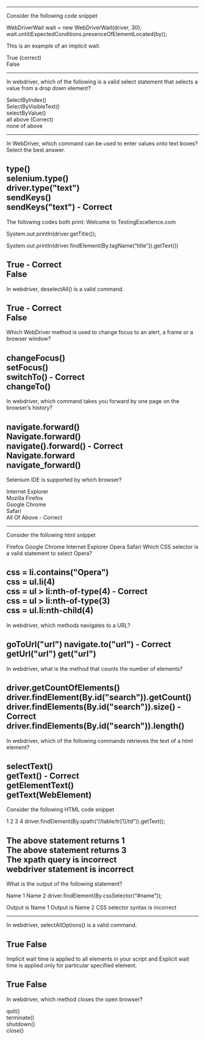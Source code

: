 
---
Consider the following code snippet

WebDriverWait wait = new WebDriverWait(driver, 30);
wait.until(ExpectedConditions.presenceOfElementLocated(by));

This is an example of an implicit wait.

 True (correct)     
 False  

---
In webdriver, which of the following is a valid select statement that selects a value from a drop down element?

 SelectByIndex()     
 SelectByVisibleText()  
 selectByValue()    
 all above  (Correct)   
 none of above  

---
In WebDriver, which command can be used to enter values onto text boxes? Select the best answer.

 type()     
 selenium.type()    
 driver.type("text")    
 sendKeys()     
 sendKeys("text") - Correct     
---
The following codes both print:
Welcome to TestingExcellence.com

System.out.println(driver.getTitle());

System.out.println(driver.findElement(By.tagName(“title”)).getText())

True - Correct    
False   
---
In webdriver, deselectAll() is a valid command.

 True - Correct     
 False
---
Which WebDriver method is used to change focus to an alert, a frame or a browser window?

changeFocus()   
setFocus()  
switchTo() - Correct    
changeTo()  
---
In webdriver, which command takes you forward by one page on the browser’s history?

 navigate.forward()     
 Navigate.forward()     
 navigate().forward()    - Correct    
 Navigate.forward       
 navigate_forward()     
---
Selenium IDE is supported by which browser?

 Internet Explorer      
 Mozilla Firefox        
 Google Chrome      
 Safari     
 All Of Above - Correct       

---
Consider the following html snippet

Firefox
Google Chrome
Internet Explorer
Opera
Safari
Which CSS selector is a valid statement to select Opera?

 css = li.contains("Opera")     
 css = ul.li(4)     
 css = ul > li:nth-of-type(4) - Correct       
 css = ul > li:nth-of-type(3)       
 css = ul.li:nth-child(4)       
---
In webdriver, which methods navigates to a URL?

 goToUrl("url")
 navigate.to("url") - Correct
 getUrl("url")
 get("url")
---
In webdriver, what is the method that counts the number of elements?

 driver.getCountOfElements()    
 driver.findElement(By.id("search")).getCount()     
 driver.findElements(By.id("search")).size() -    Correct
 driver.findElements(By.id("search")).length()  
---
In webdriver, which of the following commands retrieves the text of a html element?

 selectText()   
 getText() -    Correct     
 getElementText()   
 getText(WebElement)    
---
Consider the following HTML code snippet

1	2
3	4
driver.findElement(By.xpath(“//table/tr[1]/td”)).getText();

 The above statement returns 1      
 The above statement returns 3      
 The xpath query is incorrect       
 webdriver statement is incorrect       
--- 
What is the output of the following statement?

Name 1
Name 2
driver.findElement(By.cssSelector(“#name”));

 Output is Name 1
 Output is Name 2
 CSS selector syntax is incorrect
 
---
In webdriver, selectAllOptions() is a valid command.
 
  True
  False
---
Implicit wait time is applied to all elements in your script and Explicit wait time is applied only for particular specified element.

 True
 False
 ---
In webdriver, which method closes the open browser?

 quit()     
 terminate()        
 shutdown()     
 close()        





 